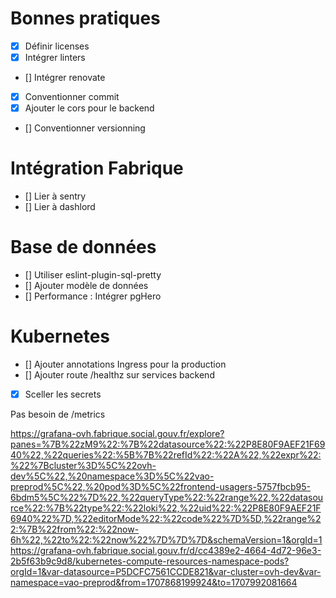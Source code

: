 # Bonnes pratiques

- [x] Définir licenses
- [x] Intégrer linters 
- [] Intégrer renovate
- [x] Conventionner commit
- [x] Ajouter le cors pour le backend
- [] Conventionner versionning

# Intégration Fabrique

- [] Lier à sentry
- [] Lier à dashlord

# Base de données
- [] Utiliser eslint-plugin-sql-pretty
- [] Ajouter modèle de données
- [] Performance : Intégrer pgHero

# Kubernetes
- [] Ajouter annotations Ingress pour la production
- [] Ajouter route /healthz sur services backend
- [x] Sceller les secrets

Pas besoin de /metrics

https://grafana-ovh.fabrique.social.gouv.fr/explore?panes=%7B%22zM9%22:%7B%22datasource%22:%22P8E80F9AEF21F6940%22,%22queries%22:%5B%7B%22refId%22:%22A%22,%22expr%22:%22%7Bcluster%3D%5C%22ovh-dev%5C%22,%20namespace%3D%5C%22vao-preprod%5C%22,%20pod%3D%5C%22frontend-usagers-5757fbcb95-6bdm5%5C%22%7D%22,%22queryType%22:%22range%22,%22datasource%22:%7B%22type%22:%22loki%22,%22uid%22:%22P8E80F9AEF21F6940%22%7D,%22editorMode%22:%22code%22%7D%5D,%22range%22:%7B%22from%22:%22now-6h%22,%22to%22:%22now%22%7D%7D%7D&schemaVersion=1&orgId=1
https://grafana-ovh.fabrique.social.gouv.fr/d/cc4389e2-4664-4d72-96e3-2b5f63b9c9d8/kubernetes-compute-resources-namespace-pods?orgId=1&var-datasource=P5DCFC7561CCDE821&var-cluster=ovh-dev&var-namespace=vao-preprod&from=1707868199924&to=1707992081664

